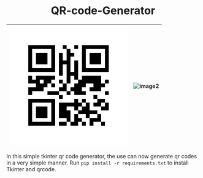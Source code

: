 <div align="center">

# QR-code-Generator

</div>

<center>

| ![image1](https://github.com/AydenBravender/QR-code-Generator/blob/main/hello_world.png?raw=true) | ![image2](https://github.com/AydenBravender/mediapipe_door_opener/blob/main/dooropening.gif?raw=true) |
|--------------------------|--------------------------|

</center>

In this simple tkinter qr code generator, the use can now generate qr codes in a very simple manner. Run ```pip install -r requirements.txt``` to install Tkinter and qrcode.




